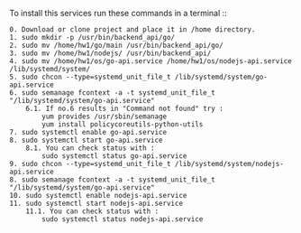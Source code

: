 To install this services run these commands in a terminal ::

    0. Download or clone project and place it in /home directory.
    1. sudo mkdir -p /usr/bin/backend_api/go/
    2. sudo mv /home/hw1/go/main /usr/bin/backend_api/go/
    3. sudo mv /home/hw1/nodejs/ /usr/bin/backend_api/
    4. sudo mv /home/hw1/os/go-api.service /home/hw1/os/nodejs-api.service /lib/systemd/system/
    5. sudo chcon --type=systemd_unit_file_t /lib/systemd/system/go-api.service
    6. sudo semanage fcontext -a -t systemd_unit_file_t "/lib/systemd/system/go-api.service"
        6.1. If no.6 results in "Command not found" try :
            yum provides /usr/sbin/semanage
            yum install policycoreutils-python-utils
    7. sudo systemctl enable go-api.service
    8. sudo systemctl start go-api.service
        8.1. You can check status with :
            sudo systemctl status go-api.service
    9. sudo chcon --type=systemd_unit_file_t /lib/systemd/system/nodejs-api.service
    8. sudo semanage fcontext -a -t systemd_unit_file_t "/lib/systemd/system/go-api.service"
    10. sudo systemctl enable nodejs-api.service
    11. sudo systemctl start nodejs-api.service
        11.1. You can check status with :
            sudo systemctl status nodejs-api.service
